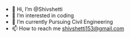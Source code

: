 - 👋 Hi, I’m @Shivshetti
- 👀 I’m interested in coding
- 🌱 I’m currently Pursuing Civil Engineering
- 📫 How to reach me shivshetti153@gmail.com

<!---
Shivshetti/Shivshetti is a ✨ special ✨ repository because its `README.md` (this file) appears on your GitHub profile.
You can click the Preview link to take a look at your changes.
--->
